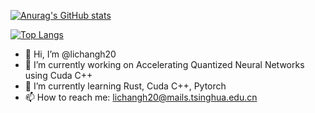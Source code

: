 
<!--
**lichangh20/lichangh20** is a ✨ _special_ ✨ repository because its `README.md` (this file) appears on your GitHub profile.

Here are some ideas to get you started:



- 👯 I’m looking to collaborate on ...
- 🤔 I’m looking for help with ...
- 💬 Ask me about ...

- 😄 Pronouns: ...
- ⚡ Fun fact: ...
-->

[![Anurag's GitHub stats](https://github-readme-stats.vercel.app/api?username=lichangh20&count_private=true&show_icons=true&theme=merko)](https://github.com/anuraghazra/github-readme-stats)

[![Top Langs](https://github-readme-stats.vercel.app/api/top-langs/?username=lichangh20&layout=compact )](https://github.com/anuraghazra/github-readme-stats)

- 👋 Hi, I’m @lichangh20
- 🔭 I’m currently working on Accelerating Quantized Neural Networks using Cuda C++
- 🌱 I’m currently learning Rust, Cuda C++, Pytorch 
- 📫 How to reach me: lichangh20@mails.tsinghua.edu.cn
